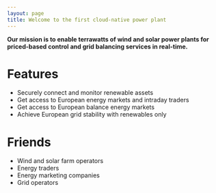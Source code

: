 ```yaml
---
layout: page
title: Welcome to the first cloud-native power plant 
---
```


**Our mission is to enable terrawatts of wind and solar power plants for priced-based control and grid balancing services in real-time.**

# Features

* Securely connect and monitor renewable assets
* Get access to European energy markets and intraday traders
* Get access to European balance energy markets
* Achieve European grid stability with renewables only

# Friends

* Wind and solar farm operators
* Energy traders
* Energy marketing companies
* Grid operators